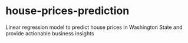 # house-prices-prediction
Linear regression model to predict house prices in Washington State and provide actionable business insights
